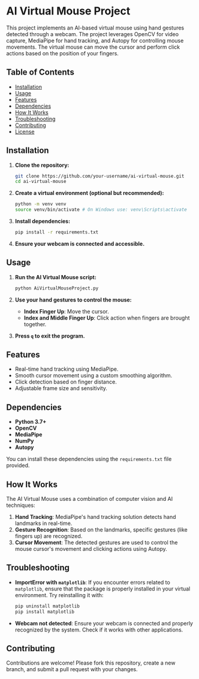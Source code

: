 # AI Virtual Mouse Project

This project implements an AI-based virtual mouse using hand gestures detected through a webcam. The project leverages OpenCV for video capture, MediaPipe for hand tracking, and Autopy for controlling mouse movements. The virtual mouse can move the cursor and perform click actions based on the position of your fingers.

## Table of Contents

- [Installation](#installation)
- [Usage](#usage)
- [Features](#features)
- [Dependencies](#dependencies)
- [How It Works](#how-it-works)
- [Troubleshooting](#troubleshooting)
- [Contributing](#contributing)
- [License](#license)

## Installation

1. **Clone the repository:**
   ```bash
   git clone https://github.com/your-username/ai-virtual-mouse.git
   cd ai-virtual-mouse
   ```

2. **Create a virtual environment (optional but recommended):**
   ```bash
   python -m venv venv
   source venv/bin/activate # On Windows use: venv\Scripts\activate
   ```

3. **Install dependencies:**
   ```bash
   pip install -r requirements.txt
   ```

4. **Ensure your webcam is connected and accessible.**

## Usage

1. **Run the AI Virtual Mouse script:**
   ```bash
   python AiVirtualMouseProject.py
   ```

2. **Use your hand gestures to control the mouse:**
   - **Index Finger Up**: Move the cursor.
   - **Index and Middle Finger Up**: Click action when fingers are brought together.

3. **Press `q` to exit the program.**

## Features

- Real-time hand tracking using MediaPipe.
- Smooth cursor movement using a custom smoothing algorithm.
- Click detection based on finger distance.
- Adjustable frame size and sensitivity.

## Dependencies

- **Python 3.7+**
- **OpenCV**
- **MediaPipe**
- **NumPy**
- **Autopy**

You can install these dependencies using the `requirements.txt` file provided.

## How It Works

The AI Virtual Mouse uses a combination of computer vision and AI techniques:

1. **Hand Tracking**: MediaPipe's hand tracking solution detects hand landmarks in real-time.
2. **Gesture Recognition**: Based on the landmarks, specific gestures (like fingers up) are recognized.
3. **Cursor Movement**: The detected gestures are used to control the mouse cursor's movement and clicking actions using Autopy.

## Troubleshooting

- **ImportError with `matplotlib`**: If you encounter errors related to `matplotlib`, ensure that the package is properly installed in your virtual environment. Try reinstalling it with:
  ```bash
  pip uninstall matplotlib
  pip install matplotlib
  ```

- **Webcam not detected**: Ensure your webcam is connected and properly recognized by the system. Check if it works with other applications.

## Contributing

Contributions are welcome! Please fork this repository, create a new branch, and submit a pull request with your changes.
